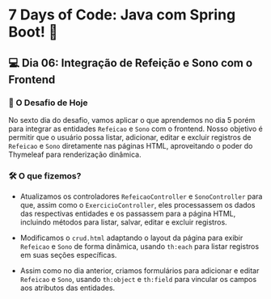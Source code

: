 # 7 Days of Code: Java com Spring Boot! 🚀

## 💻 Dia 06: Integração de Refeição e Sono com o Frontend 
### 🚀 O Desafio de Hoje

No sexto dia do desafio, vamos aplicar o que aprendemos no dia 5 porém para integrar as entidades `Refeicao` e `Sono` com o frontend. Nosso objetivo é permitir que o usuário possa listar, adicionar, editar e excluir registros de `Refeicao` e `Sono` diretamente nas páginas HTML, aproveitando o poder do Thymeleaf para renderização dinâmica.

### 🛠️ O que fizemos?
- Atualizamos os controladores `RefeicaoController` e `SonoController` para que, assim como o `ExercicioController`, eles processassem os dados das respectivas entidades e os passassem para a página HTML, incluindo métodos para listar, salvar, editar e excluir registros.

- Modificamos o `crud.html` adaptando o layout da página para exibir `Refeicao` e `Sono` de forma dinâmica, usando `th:each` para listar registros em suas seções específicas.

- Assim como no dia anterior, criamos formulários para adicionar e editar `Refeicao` e `Sono`, usando `th:object` e `th:field` para vincular os campos aos atributos das entidades.

